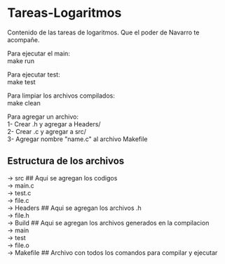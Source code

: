 # Tareas-Logaritmos  
Contenido de las tareas de logaritmos. Que el poder de Navarro te acompañe.

Para ejecutar el main:  
  make run
    
Para ejecutar test:  
    make test

Para limpiar los archivos compilados:  
    make clean

Para agregar un archivo:  
    1- Crear .h y agregar a Headers/  
    2- Crear .c y agregar a src/  
    3- Agregar nombre "name.c" al archivo Makefile   


## Estructura de los archivos  

-> src          ## Aqui se agregan los codigos  
    -> main.c   
    -> test.c  
    -> file.c  
-> Headers      ## Aqui se agregan los archivos .h  
    -> file.h  
-> Build        ## Aqui se agregan los archivos generados en la compilacion  
    -> main  
    -> test  
    -> file.o  
-> Makefile     ## Archivo con todos los comandos para compilar y ejecutar  

